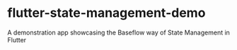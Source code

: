 # flutter-state-management-demo
A demonstration app showcasing the Baseflow way of State Management in Flutter
